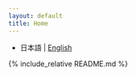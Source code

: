 ```yaml
---
layout: default
title: Home
---
```


- 日本語 | [English](./index_EN.md)

{% include_relative README.md %}

